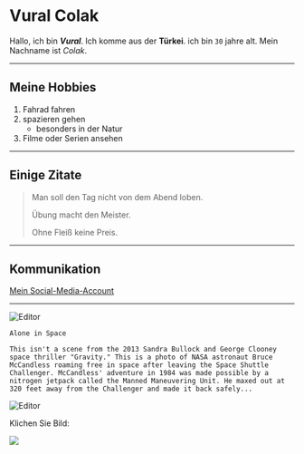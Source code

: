 # Vural Colak

Hallo, ich bin ___Vural___. Ich komme aus der **Türkei**. ich bin `30` jahre alt. Mein Nachname ist *Colak*.

--------

## Meine Hobbies

1. Fahrad fahren
2. spazieren gehen
    - besonders in der Natur
3. Filme oder Serien ansehen

------------

## Einige Zitate
>Man soll den Tag nicht von dem Abend loben.
>
>Übung macht den Meister.
>
>Ohne Fleiß keine Preis.

------------


## Kommunikation
[Mein Social-Media-Account](https://www.instagram.com/uzaybilim/ "Dieser Link öffnet in meinem Instagram-Account")

-------


![Editor](https://www.cnet.com/a/img/resize/7aab63f81b995688a8d2c72ce874089ebc250c07/hub/2016/02/01/d155c673-9cbd-49eb-9814-16710fe0e056/unjetpack.jpg?auto=webp&width=768 "Alone in Space")

```
Alone in Space

This isn't a scene from the 2013 Sandra Bullock and George Clooney space thriller "Gravity." This is a photo of NASA astronaut Bruce McCandless roaming free in space after leaving the Space Shuttle Challenger. McCandless' adventure in 1984 was made possible by a nitrogen jetpack called the Manned Maneuvering Unit. He maxed out at 320 feet away from the Challenger and made it back safely...
```

![Editor](https://wallpaperaccess.com/full/471795.jpg "Sonnenfinsternis")


Klichen Sie Bild:

[![](https://cdn.wccftech.com/wp-content/uploads/2022/04/Twitter-1030x539.jpg)](https://twitter.com/uzayvebilimtr)